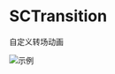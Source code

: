 # SCTransition
自定义转场动画

![示例](https://img.alicdn.com/imgextra/i1/135480037/TB2uUrJkXXXXXbuXpXXXXXXXXXX_!!135480037.gif)
